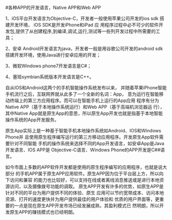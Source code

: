 #各种APP的开发语言，Native APP和Web APP

1、iOS平台开发语言为Objective-C，开发者一般使用苹果公司开发的ios sdk 搭建开发环境， iOS SDK是开发iPhone和iPad 应
用程序过程中必不可少的软件开发包,提供了从创建程序,到编译,调试,运行,测试等一些列开发过程中所需要的工具；
  
2、安卓 Android开发语言为java，开发者一般是用谷歌公司开发的android sdk搭建开发环境，使用Java进行安卓应用的开发；
    

3、微软Windows phone7开发语言是C#；
   

4、塞班symbian系统版本开发语言是C++。


自从IOS和Android这两个的手机智能操作系统发布以来，
并随着苹果iPhone智能手机流行之后，互联网界就从此多了一个全新的名词：App，
意为运行在智能移动终端上的第三方应用程序。而可以在智能手机上运行的App应用
程序有分为Native APP（基于本地操作系统运行）和Web APP（基于高端机浏览器运
行），其中Native App就是原生App的意思，所以原生App开发也就是指基于本地智能操作系统的App开发服务。

原生App实际上是一种基于智能手机本地操作系统如Android、IOS和Windows Phone并
且使用原生程序编写运行的第三方移动应用程序。开发原生App软件需要针对不同智能
手机的操作系统来选择不同的App开发语言，如安卓App是Java开发语言、IOS APP是
Objective-C语言、Windows Phone的APP开发是C##语言。

如今市面上多数的APP软件开发都是使用的原生程序编写的应用程序，也就是说大部分
的手机APP属于原生APP应用软件。原生APP因为位于平台层上方，所以向下访问和兼容
的能力也比较好，可以支持在线或者离线消息推送或是进行本地资源访问，以及摄像拨号功能的调取。
原生APP开发有许多的优势，如原生APP是针对不同的平台为用户提供不同的体验、原生
应用可以节约宽带成本、访问本地资源、打开的速度更快并为用户提供最佳的用户体验和
优质的用户界面等，更重要的一点是现在原生APP开发市场已经发展成熟，其盈利模式已
然明朗，所以开发原生APP的赚钱模式也已经明朗。